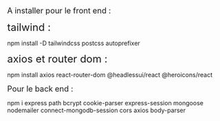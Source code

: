 <font size="+1">A installer pour le front end :</font>

<font size="+2">tailwind :</font> 

npm install -D tailwindcss postcss autoprefixer


<font size="+2">axios et router dom :</font> 

npm install axios react-router-dom @headlessui/react @heroicons/react





<font size="+1">Pour le back end :</font>

npm i express path bcrypt cookie-parser express-session mongoose nodemailer connect-mongodb-session cors axios body-parser

